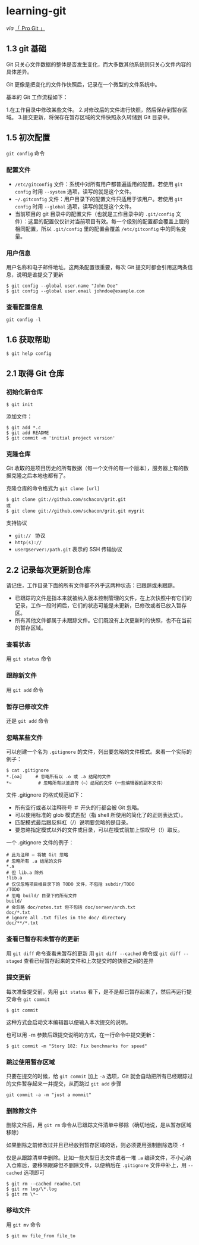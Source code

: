 
# learning-git

*via* [「 Pro Git 」](http://git-scm.com/book/zh)

## 1.3 git 基础

Git 只关心文件数据的整体是否发生变化，而大多数其他系统则只关心文件内容的具体差异。

Git 更像是把变化的文件作快照后，记录在一个微型的文件系统中。

基本的 Git 工作流程如下：

1.在工作目录中修改某些文件。
2.对修改后的文件进行快照，然后保存到暂存区域。
3.提交更新，将保存在暂存区域的文件快照永久转储到 Git 目录中。

## 1.5 初次配置

`git config` 命令

### 配置文件

 - `/etc/gitconfig` 文件：系统中对所有用户都普遍适用的配置。若使用 `git config` 时用 `--system` 选项，读写的就是这个文件。
 - `~/.gitconfig` 文件：用户目录下的配置文件只适用于该用户。若使用 `git config` 时用 `--global` 选项，读写的就是这个文件。
 - 当前项目的 git 目录中的配置文件（也就是工作目录中的 `.git/config` 文件）：这里的配置仅仅针对当前项目有效。每一个级别的配置都会覆盖上层的相同配置，所以 `.git/config` 里的配置会覆盖 `/etc/gitconfig` 中的同名变量。
 
### 用户信息

用户名称和电子邮件地址。这两条配置很重要，每次 Git 提交时都会引用这两条信息，说明是谁提交了更新

    $ git config --global user.name "John Doe"
    $ git config --global user.email johndoe@example.com

### 查看配置信息

`git config -l`


## 1.6 获取帮助

`$ git help config`


## 2.1 取得 Git 仓库

### 初始化新仓库

    $ git init
    
添加文件：

    $ git add *.c
    $ git add README
    $ git commit -m 'initial project version'

### 克隆仓库

Git 收取的是项目历史的所有数据（每一个文件的每一个版本），服务器上有的数据克隆之后本地也都有了。

克隆仓库的命令格式为 `git clone [url]`

    $ git clone git://github.com/schacon/grit.git
    或
    $ git clone git://github.com/schacon/grit.git mygrit
    
支持协议
 - `git:// ` 协议
 - `http(s):// `
 - `user@server:/path.git`  表示的 SSH 传输协议
 
 
## 2.2 记录每次更新到仓库

请记住，工作目录下面的所有文件都不外乎这两种状态：已跟踪或未跟踪。

 - 已跟踪的文件是指本来就被纳入版本控制管理的文件，在上次快照中有它们的记录，工作一段时间后，它们的状态可能是未更新，已修改或者已放入暂存区。
 - 所有其他文件都属于未跟踪文件。它们既没有上次更新时的快照，也不在当前的暂存区域。

### 查看状态

用 `git status` 命令

### 跟踪新文件

用 `git add` 命令

### 暂存已修改文件

还是 `git add` 命令

### 忽略某些文件

可以创建一个名为 `.gitignore` 的文件，列出要忽略的文件模式。来看一个实际的例子：

    $ cat .gitignore
    *.[oa]     # 忽略所有以 .o 或 .a 结尾的文件
    *~          # 忽略所有以波浪符（~）结尾的文件（一些编辑器的副本文件）
    
文件 .gitignore 的格式规范如下：
 - 所有空行或者以注释符号 ＃ 开头的行都会被 Git 忽略。
 - 可以使用标准的 glob 模式匹配（指 shell 所使用的简化了的正则表达式）。
 - 匹配模式最后跟反斜杠（/）说明要忽略的是目录。
 - 要忽略指定模式以外的文件或目录，可以在模式前加上惊叹号（!）取反。

一个 .gitignore 文件的例子：

    # 此为注释 – 将被 Git 忽略
    # 忽略所有 .a 结尾的文件
    *.a
    # 但 lib.a 除外
    !lib.a
    # 仅仅忽略项目根目录下的 TODO 文件，不包括 subdir/TODO
    /TODO
    # 忽略 build/ 目录下的所有文件
    build/
    # 会忽略 doc/notes.txt 但不包括 doc/server/arch.txt
    doc/*.txt
    # ignore all .txt files in the doc/ directory
    doc/**/*.txt
    

### 查看已暂存和未暂存的更新

用 `git diff` 命令查看未暂存的更新
用 `git diff --cached` 命令或 `git diff --staged` 查看已经暂存起来的文件和上次提交时的快照之间的差异


### 提交更新

每次准备提交前，先用 `git status` 看下，是不是都已暂存起来了，然后再运行提交命令 `git commit`

    $ git commit

这种方式会启动文本编辑器以便输入本次提交的说明。

也可以用 -m 参数后跟提交说明的方式，在一行命令中提交更新：

    $ git commit -m "Story 182: Fix benchmarks for speed"


### 跳过使用暂存区域

只要在提交的时候，给 `git commit` 加上 `-a` 选项，Git 就会自动把所有已经跟踪过的文件暂存起来一并提交，从而跳过 `git add` 步骤

    git commit -a -m "just a mommit"
    

### 删除除文件

删除文件后，用 `git rm` 命令从已跟踪文件清单中移除（确切地说，是从暂存区域移除）

如果删除之前修改过并且已经放到暂存区域的话，则必须要用强制删除选项 `-f` 

仅是从跟踪清单中删除。比如一些大型日志文件或者一堆 `.a` 编译文件，不小心纳入仓库后，要移除跟踪但不删除文件，以便稍后在 `.gitignore` 文件中补上，用 `--cached` 选项即可

    $ git rm --cached readme.txt
    $ git rm log/\*.log
    $ git rm \*~


### 移动文件

用 `git mv` 命令

    $ git mv file_from file_to
    